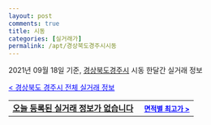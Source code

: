 ```yaml
---
layout: post
comments: true
title: 시동
categories: [실거래가]
permalink: /apt/경상북도경주시시동
---
```


2021년 09월 18일 기준, <a href="/apt/경상북도경주시">경상북도경주시</a> 시동 한달간 실거래 정보

<a style="color: blue;" href="/apt/경상북도경주시">< 경상북도 경주시 전체 실거래 정보</a>
<!---- start ---->
<table>
  <tr>
    <td colspan="4" style="font-weight: bold;"><a href="/apt/경상북도경주시시동{name_without_space}">오늘 등록된 실거래 정보가 없습니다</a> &nbsp;&nbsp;&nbsp; <a style="color: blue; font-size: smaller;" href="/apt/경상북도경주시시동{name_without_space}">면적별 최고가 ></a></td>
  </tr>
    
</table>
<!---- end ---->
    